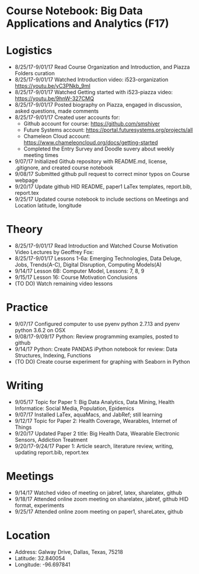 # Course Notebook: Big Data Applications and Analytics (F17)

# Logistics    
*	8/25/17-9/01/17  Read Course Organization and Introduction, and Piazza Folders curation
* 8/25/17-9/01/17  Watched Introduction video: i523-organization https://youtu.be/yC3PNkb_9mI  
* 8/25/17-9/01/17  Watched Getting started with i523-piazza video: https://youtu.be/9hnW-327CMQ 
* 8/25/17-9/01/17  Posted biography on Piazza, engaged in discussion, asked questions, made comments
* 8/25/17-9/01/17  Created user accounts for: 
  * Github account for course: https://github.com/smshiver
  * Future Systems account: https://portal.futuresystems.org/projects/all
  * Chameleon Cloud account: https://www.chameleoncloud.org/docs/getting-started
  * Completed the Entry Survey and Doodle suvery about weekly meeting times
* 9/07/17  Initialized Github repository with README.md, license, .gitignore, and created course notebook
* 9/08/17  Submitted github pull request to correct minor typos on Course webpage 
* 9/20/17  Update github HID README, paper1 LaTex templates, report.bib, report.tex 
* 9/25/17  Updated course notebook to include sections on Meetings and Location latitude, longitude

#  Theory
* 8/25/17-9/01/17  Read Introduction and Watched Course Motivation Video Lectures by Geoffrey Fox:
* 8/25/17-9/01/17  Lessons 1-6a: Emerging Technologies, Data Deluge, Jobs, Trends(A-C), Digital Disruption, Computing Models(A)
* 9/14/17  Lesson 6B: Computer Model, Lessons: 7, 8, 9
* 9/15/17  Lesson 16: Course Motivation Conclusions
* (TO DO)  Watch remaining video lessons

# Practice
* 9/07/17  Configured computer to use pyenv python 2.7.13 and pyenv python 3.6.2 on OSX
* 9/08/17-9/09/17  Python: Review programming examples, posted to github 
* 9/14/17  Python: Create PANDAS iPython notebook for review: Data Structures, Indexing, Functions
* (TO DO)  Create course experiment for graphing with Seaborn in Python

# Writing
* 9/05/17  Topic for Paper 1: Big Data Analytics, Data Mining, Health Informatice: Social Media, Population, Epidemics 
* 9/07/17  Installed LaTex, aquaMacs, and JabRef; still learning
* 9/12/17  Topic for Paper 2: Health Coverage, Wearables, Internet of Things 
* 9/20/17  Updated Paper 2 title: Big Health Data, Wearable Electronic Sensors, Addiction Treatment
* 9/20/17-9/24/17  Paper 1: Article search, literature review, writing, updating report.bib, report.tex

# Meetings
* 9/14/17  Watched video of meeting on jabref, latex, sharelatex, github 
* 9/18/17  Attended online zoom meeting on sharelatex, jabref, github HID format, experiments
* 9/25/17  Attended online zoom meeting on paper1, shareLatex, github

# Location
* Address: Galway Drive, Dallas, Texas, 75218
* Latitude: 32.840054
* Longitude: -96.697841
